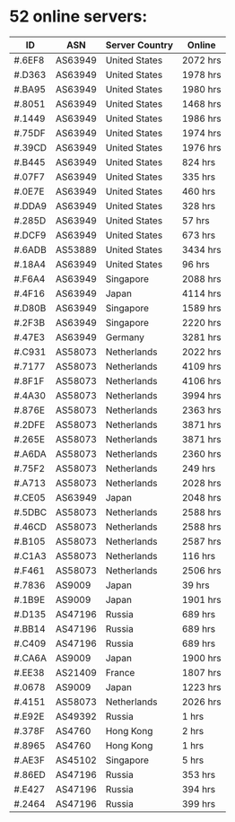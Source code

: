 # 52 online servers:

| ID | ASN | Server Country | Online |
| ------ | ------ | ------ | ------ |
| #.6EF8 | AS63949 | United States | 2072 hrs |
| #.D363 | AS63949 | United States | 1978 hrs |
| #.BA95 | AS63949 | United States | 1980 hrs |
| #.8051 | AS63949 | United States | 1468 hrs |
| #.1449 | AS63949 | United States | 1986 hrs |
| #.75DF | AS63949 | United States | 1974 hrs |
| #.39CD | AS63949 | United States | 1976 hrs |
| #.B445 | AS63949 | United States | 824 hrs |
| #.07F7 | AS63949 | United States | 335 hrs |
| #.0E7E | AS63949 | United States | 460 hrs |
| #.DDA9 | AS63949 | United States | 328 hrs |
| #.285D | AS63949 | United States | 57 hrs |
| #.DCF9 | AS63949 | United States | 673 hrs |
| #.6ADB | AS53889 | United States | 3434 hrs |
| #.18A4 | AS63949 | United States | 96 hrs |
| #.F6A4 | AS63949 | Singapore | 2088 hrs |
| #.4F16 | AS63949 | Japan | 4114 hrs |
| #.D80B | AS63949 | Singapore | 1589 hrs |
| #.2F3B | AS63949 | Singapore | 2220 hrs |
| #.47E3 | AS63949 | Germany | 3281 hrs |
| #.C931 | AS58073 | Netherlands | 2022 hrs |
| #.7177 | AS58073 | Netherlands | 4109 hrs |
| #.8F1F | AS58073 | Netherlands | 4106 hrs |
| #.4A30 | AS58073 | Netherlands | 3994 hrs |
| #.876E | AS58073 | Netherlands | 2363 hrs |
| #.2DFE | AS58073 | Netherlands | 3871 hrs |
| #.265E | AS58073 | Netherlands | 3871 hrs |
| #.A6DA | AS58073 | Netherlands | 2360 hrs |
| #.75F2 | AS58073 | Netherlands | 249 hrs |
| #.A713 | AS58073 | Netherlands | 2028 hrs |
| #.CE05 | AS63949 | Japan | 2048 hrs |
| #.5DBC | AS58073 | Netherlands | 2588 hrs |
| #.46CD | AS58073 | Netherlands | 2588 hrs |
| #.B105 | AS58073 | Netherlands | 2587 hrs |
| #.C1A3 | AS58073 | Netherlands | 116 hrs |
| #.F461 | AS58073 | Netherlands | 2506 hrs |
| #.7836 | AS9009 | Japan | 39 hrs |
| #.1B9E | AS9009 | Japan | 1901 hrs |
| #.D135 | AS47196 | Russia | 689 hrs |
| #.BB14 | AS47196 | Russia | 689 hrs |
| #.C409 | AS47196 | Russia | 689 hrs |
| #.CA6A | AS9009 | Japan | 1900 hrs |
| #.EE38 | AS21409 | France | 1807 hrs |
| #.0678 | AS9009 | Japan | 1223 hrs |
| #.4151 | AS58073 | Netherlands | 2026 hrs |
| #.E92E | AS49392 | Russia | 1 hrs |
| #.378F | AS4760 | Hong Kong | 2 hrs |
| #.8965 | AS4760 | Hong Kong | 1 hrs |
| #.AE3F | AS45102 | Singapore | 5 hrs |
| #.86ED | AS47196 | Russia | 353 hrs |
| #.E427 | AS47196 | Russia | 394 hrs |
| #.2464 | AS47196 | Russia | 399 hrs |

